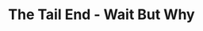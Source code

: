 ---
categories: all_articles articles
provider_display: "waitbutwhy.com"
provider_name: "waitbutwhy.com"
favicon_url: http://28oa9i1t08037ue3m1l0i861.wpengine.netdna-cdn.com/wp-content/themes/waitbutwhy/images/favicon.ico
title: "The Tail End - Wait But Why"
published: 2015-11-06T00:00:00
source: http://waitbutwhy.com/2015/12/the-tail-end.html
thumbnail: http://waitbutwhy.com/wp-content/uploads/2015/12/Tail-End-F.png
---